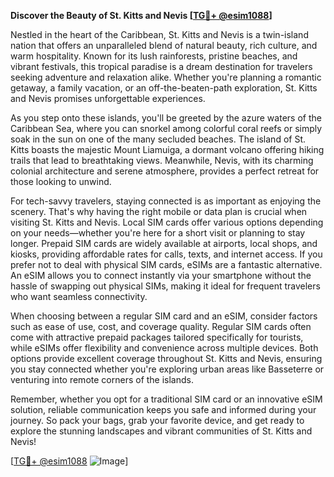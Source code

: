 **Discover the Beauty of St. Kitts and Nevis [[TG💪+ @esim1088](https://t.me/s/esim1088)]**

Nestled in the heart of the Caribbean, St. Kitts and Nevis is a twin-island nation that offers an unparalleled blend of natural beauty, rich culture, and warm hospitality. Known for its lush rainforests, pristine beaches, and vibrant festivals, this tropical paradise is a dream destination for travelers seeking adventure and relaxation alike. Whether you're planning a romantic getaway, a family vacation, or an off-the-beaten-path exploration, St. Kitts and Nevis promises unforgettable experiences.

As you step onto these islands, you'll be greeted by the azure waters of the Caribbean Sea, where you can snorkel among colorful coral reefs or simply soak in the sun on one of the many secluded beaches. The island of St. Kitts boasts the majestic Mount Liamuiga, a dormant volcano offering hiking trails that lead to breathtaking views. Meanwhile, Nevis, with its charming colonial architecture and serene atmosphere, provides a perfect retreat for those looking to unwind.

For tech-savvy travelers, staying connected is as important as enjoying the scenery. That's why having the right mobile or data plan is crucial when visiting St. Kitts and Nevis. Local SIM cards offer various options depending on your needs—whether you're here for a short visit or planning to stay longer. Prepaid SIM cards are widely available at airports, local shops, and kiosks, providing affordable rates for calls, texts, and internet access. If you prefer not to deal with physical SIM cards, eSIMs are a fantastic alternative. An eSIM allows you to connect instantly via your smartphone without the hassle of swapping out physical SIMs, making it ideal for frequent travelers who want seamless connectivity.

When choosing between a regular SIM card and an eSIM, consider factors such as ease of use, cost, and coverage quality. Regular SIM cards often come with attractive prepaid packages tailored specifically for tourists, while eSIMs offer flexibility and convenience across multiple devices. Both options provide excellent coverage throughout St. Kitts and Nevis, ensuring you stay connected whether you're exploring urban areas like Basseterre or venturing into remote corners of the islands.

Remember, whether you opt for a traditional SIM card or an innovative eSIM solution, reliable communication keeps you safe and informed during your journey. So pack your bags, grab your favorite device, and get ready to explore the stunning landscapes and vibrant communities of St. Kitts and Nevis!

[[TG💪+ @esim1088](https://t.me/s/esim1088) ![Image](https://i.postimg.cc/Y0z9fWf4/image.png)]